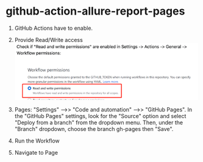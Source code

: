 # github-action-allure-report-pages

1. GitHub Actions have to enable.

2. Provide Read/Write access ![Img](documents/img.png)

3. Pages: "Settings" -->> "Code and automation" -->> "GitHub Pages".
In the "GitHub Pages" settings, look for the "Source" option and select "Deploy from a branch" from the dropdown menu.
Then, under the "Branch" dropdown, choose the branch  gh-pages then "Save".

4. Run the Workflow

5. Navigate to Page
